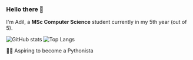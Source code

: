 ### Hello there 👋

I'm Adil, a **MSc Computer Science** student currently in my 5th year (out of 5).

![GitHub stats](https://github-readme-stats.vercel.app/api?username=adilius&count_private=true&show_icons=true&include_all_commits=true&hide_rank=true) ![Top Langs](https://github-readme-stats.vercel.app/api/top-langs/?username=adilius&layout=compact)

👨‍💻 Aspiring to become a Pythonista
